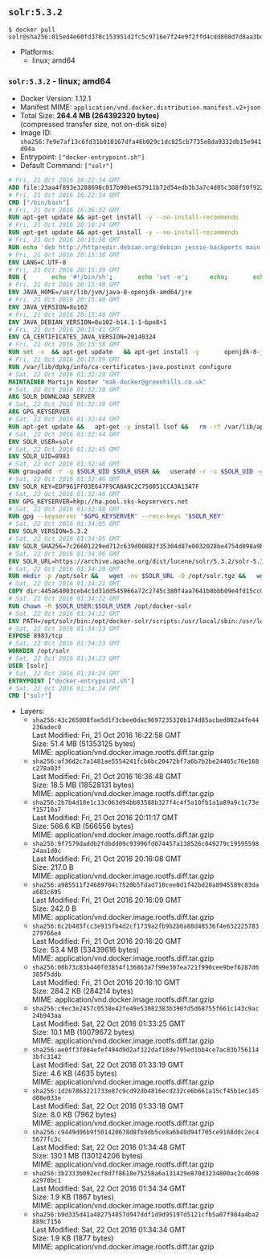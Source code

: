 ## `solr:5.3.2`

```console
$ docker pull solr@sha256:015ed4e60fd370c153951d2fc5c9716e7f24e9f2ffd4cdd808d7d8aa3bda7dbb
```

-	Platforms:
	-	linux; amd64

### `solr:5.3.2` - linux; amd64

-	Docker Version: 1.12.1
-	Manifest MIME: `application/vnd.docker.distribution.manifest.v2+json`
-	Total Size: **264.4 MB (264392320 bytes)**  
	(compressed transfer size, not on-disk size)
-	Image ID: `sha256:7e9e7af13c6fd31b010167dfa46b029c1dc825cb7735e8da9332db15e941d04a`
-	Entrypoint: `["docker-entrypoint.sh"]`
-	Default Command: `["solr"]`

```dockerfile
# Fri, 21 Oct 2016 16:22:34 GMT
ADD file:23aa4f893e3288698c017b90be657911b72d54edb3b3a7c4d05c308f50f9228f in / 
# Fri, 21 Oct 2016 16:22:34 GMT
CMD ["/bin/bash"]
# Fri, 21 Oct 2016 16:36:32 GMT
RUN apt-get update && apt-get install -y --no-install-recommends 		ca-certificates 		curl 		wget 	&& rm -rf /var/lib/apt/lists/*
# Fri, 21 Oct 2016 20:10:24 GMT
RUN apt-get update && apt-get install -y --no-install-recommends 		bzip2 		unzip 		xz-utils 	&& rm -rf /var/lib/apt/lists/*
# Fri, 21 Oct 2016 20:15:38 GMT
RUN echo 'deb http://httpredir.debian.org/debian jessie-backports main' > /etc/apt/sources.list.d/jessie-backports.list
# Fri, 21 Oct 2016 20:15:38 GMT
ENV LANG=C.UTF-8
# Fri, 21 Oct 2016 20:15:39 GMT
RUN { 		echo '#!/bin/sh'; 		echo 'set -e'; 		echo; 		echo 'dirname "$(dirname "$(readlink -f "$(which javac || which java)")")"'; 	} > /usr/local/bin/docker-java-home 	&& chmod +x /usr/local/bin/docker-java-home
# Fri, 21 Oct 2016 20:15:40 GMT
ENV JAVA_HOME=/usr/lib/jvm/java-8-openjdk-amd64/jre
# Fri, 21 Oct 2016 20:15:40 GMT
ENV JAVA_VERSION=8u102
# Fri, 21 Oct 2016 20:15:40 GMT
ENV JAVA_DEBIAN_VERSION=8u102-b14.1-1~bpo8+1
# Fri, 21 Oct 2016 20:15:41 GMT
ENV CA_CERTIFICATES_JAVA_VERSION=20140324
# Fri, 21 Oct 2016 20:15:58 GMT
RUN set -x 	&& apt-get update 	&& apt-get install -y 		openjdk-8-jre-headless="$JAVA_DEBIAN_VERSION" 		ca-certificates-java="$CA_CERTIFICATES_JAVA_VERSION" 	&& rm -rf /var/lib/apt/lists/* 	&& [ "$JAVA_HOME" = "$(docker-java-home)" ]
# Fri, 21 Oct 2016 20:15:59 GMT
RUN /var/lib/dpkg/info/ca-certificates-java.postinst configure
# Sat, 22 Oct 2016 01:32:29 GMT
MAINTAINER Martijn Koster "mak-docker@greenhills.co.uk"
# Sat, 22 Oct 2016 01:32:30 GMT
ARG SOLR_DOWNLOAD_SERVER
# Sat, 22 Oct 2016 01:32:30 GMT
ARG GPG_KEYSERVER
# Sat, 22 Oct 2016 01:32:44 GMT
RUN apt-get update &&   apt-get -y install lsof &&   rm -rf /var/lib/apt/lists/*
# Sat, 22 Oct 2016 01:32:44 GMT
ENV SOLR_USER=solr
# Sat, 22 Oct 2016 01:32:45 GMT
ENV SOLR_UID=8983
# Sat, 22 Oct 2016 01:32:46 GMT
RUN groupadd -r -g $SOLR_UID $SOLR_USER &&   useradd -r -u $SOLR_UID -g $SOLR_USER $SOLR_USER
# Sat, 22 Oct 2016 01:32:46 GMT
ENV SOLR_KEY=EDF961FF03E647F9CA8A9C2C758051CCA3A13A7F
# Sat, 22 Oct 2016 01:32:46 GMT
ENV GPG_KEYSERVER=hkp://ha.pool.sks-keyservers.net
# Sat, 22 Oct 2016 01:32:48 GMT
RUN gpg --keyserver "$GPG_KEYSERVER" --recv-keys "$SOLR_KEY"
# Sat, 22 Oct 2016 01:34:05 GMT
ENV SOLR_VERSION=5.3.2
# Sat, 22 Oct 2016 01:34:05 GMT
ENV SOLR_SHA256=7c26601229ed712c639d00882f35304d87e0032028be4754d098a9b694877f48
# Sat, 22 Oct 2016 01:34:06 GMT
ENV SOLR_URL=https://archive.apache.org/dist/lucene/solr/5.3.2/solr-5.3.2.tgz
# Sat, 22 Oct 2016 01:34:20 GMT
RUN mkdir -p /opt/solr &&   wget -nv $SOLR_URL -O /opt/solr.tgz &&   wget -nv $SOLR_URL.asc -O /opt/solr.tgz.asc &&   echo "$SOLR_SHA256 */opt/solr.tgz" | sha256sum -c - &&   (>&2 ls -l /opt/solr.tgz /opt/solr.tgz.asc) &&   gpg --batch --verify /opt/solr.tgz.asc /opt/solr.tgz &&   tar -C /opt/solr --extract --file /opt/solr.tgz --strip-components=1 &&   rm /opt/solr.tgz* &&   rm -Rf /opt/solr/docs/ &&   mkdir -p /opt/solr/server/solr/lib /opt/solr/server/solr/mycores &&   sed -i -e 's/#SOLR_PORT=8983/SOLR_PORT=8983/' /opt/solr/bin/solr.in.sh &&   sed -i -e '/-Dsolr.clustering.enabled=true/ a SOLR_OPTS="$SOLR_OPTS -Dsun.net.inetaddr.ttl=60 -Dsun.net.inetaddr.negative.ttl=60"' /opt/solr/bin/solr.in.sh &&   chown -R $SOLR_USER:$SOLR_USER /opt/solr &&   mkdir /docker-entrypoint-initdb.d /opt/docker-solr/
# Sat, 22 Oct 2016 01:34:21 GMT
COPY dir:445a64003ceb4c1d31dd545966a72c2745c380f4aa7641b8bbb09e4fd15cc0f6 in /opt/docker-solr/scripts 
# Sat, 22 Oct 2016 01:34:22 GMT
RUN chown -R $SOLR_USER:$SOLR_USER /opt/docker-solr
# Sat, 22 Oct 2016 01:34:22 GMT
ENV PATH=/opt/solr/bin:/opt/docker-solr/scripts:/usr/local/sbin:/usr/local/bin:/usr/sbin:/usr/bin:/sbin:/bin
# Sat, 22 Oct 2016 01:34:23 GMT
EXPOSE 8983/tcp
# Sat, 22 Oct 2016 01:34:23 GMT
WORKDIR /opt/solr
# Sat, 22 Oct 2016 01:34:23 GMT
USER [solr]
# Sat, 22 Oct 2016 01:34:24 GMT
ENTRYPOINT ["docker-entrypoint.sh"]
# Sat, 22 Oct 2016 01:34:24 GMT
CMD ["solr"]
```

-	Layers:
	-	`sha256:43c265008fae5d1f3cbee0dac9697235320b174d85acbed002a4fe44236adec0`  
		Last Modified: Fri, 21 Oct 2016 16:22:58 GMT  
		Size: 51.4 MB (51353125 bytes)  
		MIME: application/vnd.docker.image.rootfs.diff.tar.gzip
	-	`sha256:af36d2c7a1481ae5554241fcb6bc20472bf7a6b7b2be24465c76e168c278a03f`  
		Last Modified: Fri, 21 Oct 2016 16:36:48 GMT  
		Size: 18.5 MB (18528131 bytes)  
		MIME: application/vnd.docker.image.rootfs.diff.tar.gzip
	-	`sha256:2b7b4d10e1c13c063d94bb83588b327f4c4f5a10fb1a1a89a9c1c73ef15710a7`  
		Last Modified: Fri, 21 Oct 2016 20:11:17 GMT  
		Size: 566.6 KB (566556 bytes)  
		MIME: application/vnd.docker.image.rootfs.diff.tar.gzip
	-	`sha256:9f7579daddb2fdbdd09c93996fd074457a138526c049279c1959559824aa1d0c`  
		Last Modified: Fri, 21 Oct 2016 20:16:08 GMT  
		Size: 217.0 B  
		MIME: application/vnd.docker.image.rootfs.diff.tar.gzip
	-	`sha256:a985511f24689704c7520b5fdad710cee0d1f42bd20a8945589c83daa683c695`  
		Last Modified: Fri, 21 Oct 2016 20:16:09 GMT  
		Size: 242.0 B  
		MIME: application/vnd.docker.image.rootfs.diff.tar.gzip
	-	`sha256:6c2b485fcc3e915fb4d2cf1739a2fb9b2b0a88d48536f4e632225783279766e4`  
		Last Modified: Fri, 21 Oct 2016 20:16:20 GMT  
		Size: 53.4 MB (53439616 bytes)  
		MIME: application/vnd.docker.image.rootfs.diff.tar.gzip
	-	`sha256:00b73c83b440f03854f136863a7f99e307ea721f990cee9bef6287d6385f5ddb`  
		Last Modified: Fri, 21 Oct 2016 20:16:10 GMT  
		Size: 284.2 KB (284214 bytes)  
		MIME: application/vnd.docker.image.rootfs.diff.tar.gzip
	-	`sha256:c9ec3e2457c0538e42fe49e53082383b390fd5d68755f661c143c9ac24b943aa`  
		Last Modified: Sat, 22 Oct 2016 01:33:25 GMT  
		Size: 10.1 MB (10079672 bytes)  
		MIME: application/vnd.docker.image.rootfs.diff.tar.gzip
	-	`sha256:ae0ff3f084efef494d9d2af322daf18de795ed1bb4ce7ac83b7561143bfc3142`  
		Last Modified: Sat, 22 Oct 2016 01:33:19 GMT  
		Size: 4.6 KB (4635 bytes)  
		MIME: application/vnd.docker.image.rootfs.diff.tar.gzip
	-	`sha256:1d267863221733e87c9cd92db4816ecd232ce6b661a15cf45b1ec145d08e033e`  
		Last Modified: Sat, 22 Oct 2016 01:33:18 GMT  
		Size: 8.0 KB (7962 bytes)  
		MIME: application/vnd.docker.image.rootfs.diff.tar.gzip
	-	`sha256:c9449d06b9f501420678d8fb9db5ce8a6b40d94f705ce9168d0c2ec45677fc3c`  
		Last Modified: Sat, 22 Oct 2016 01:34:48 GMT  
		Size: 130.1 MB (130124206 bytes)  
		MIME: application/vnd.docker.image.rootfs.diff.tar.gzip
	-	`sha256:3b2333b092ecf8d7f8618e75258a6a131429e870d3234800ac2c4698a2970bc1`  
		Last Modified: Sat, 22 Oct 2016 01:34:34 GMT  
		Size: 1.9 KB (1867 bytes)  
		MIME: application/vnd.docker.image.rootfs.diff.tar.gzip
	-	`sha256:b9d335d41a482754857d947ddf1d9d95197d5121cfb5a07f904a4ba2889c7156`  
		Last Modified: Sat, 22 Oct 2016 01:34:34 GMT  
		Size: 1.9 KB (1877 bytes)  
		MIME: application/vnd.docker.image.rootfs.diff.tar.gzip
